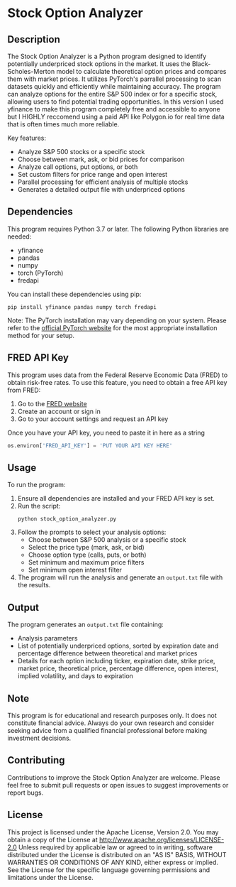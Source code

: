 # Stock Option Analyzer

## Description

The Stock Option Analyzer is a Python program designed to identify potentially underpriced stock options in the market. It uses the Black-Scholes-Merton model to calculate theoretical option prices and compares them with market prices. It utilizes PyTorch's parrallel processing to scan datasets quickly and efficiently while maintaining accuracy. The program can analyze options for the entire S&P 500 index or for a specific stock, allowing users to find potential trading opportunities. In this version I used yfinance to make this program completely free and accessible to anyone but I HIGHLY reccomend using a paid API like Polygon.io for real time data that is often times much more reliable.

Key features:
- Analyze S&P 500 stocks or a specific stock
- Choose between mark, ask, or bid prices for comparison
- Analyze call options, put options, or both
- Set custom filters for price range and open interest
- Parallel processing for efficient analysis of multiple stocks
- Generates a detailed output file with underpriced options

## Dependencies

This program requires Python 3.7 or later. The following Python libraries are needed:

- yfinance
- pandas
- numpy
- torch (PyTorch)
- fredapi

You can install these dependencies using pip:

```
pip install yfinance pandas numpy torch fredapi
```

Note: The PyTorch installation may vary depending on your system. Please refer to the [official PyTorch website](https://pytorch.org/get-started/locally/) for the most appropriate installation method for your setup.

## FRED API Key

This program uses data from the Federal Reserve Economic Data (FRED) to obtain risk-free rates. To use this feature, you need to obtain a free API key from FRED:

1. Go to the [FRED website](https://fred.stlouisfed.org/)
2. Create an account or sign in
3. Go to your account settings and request an API key

Once you have your API key, you need to paste it in here as a string

```python
os.environ['FRED_API_KEY'] = 'PUT YOUR API KEY HERE'
```

## Usage

To run the program:

1. Ensure all dependencies are installed and your FRED API key is set.
2. Run the script:
   ```
   python stock_option_analyzer.py
   ```
3. Follow the prompts to select your analysis options:
   - Choose between S&P 500 analysis or a specific stock
   - Select the price type (mark, ask, or bid)
   - Choose option type (calls, puts, or both)
   - Set minimum and maximum price filters
   - Set minimum open interest filter
4. The program will run the analysis and generate an `output.txt` file with the results.

## Output

The program generates an `output.txt` file containing:
- Analysis parameters
- List of potentially underpriced options, sorted by expiration date and percentage difference between theoretical and market prices
- Details for each option including ticker, expiration date, strike price, market price, theoretical price, percentage difference, open interest, implied volatility, and days to expiration

## Note

This program is for educational and research purposes only. It does not constitute financial advice. Always do your own research and consider seeking advice from a qualified financial professional before making investment decisions.

## Contributing

Contributions to improve the Stock Option Analyzer are welcome. Please feel free to submit pull requests or open issues to suggest improvements or report bugs.

## License

This project is licensed under the Apache License, Version 2.0. You may obtain a copy of the License at
http://www.apache.org/licenses/LICENSE-2.0
Unless required by applicable law or agreed to in writing, software distributed under the License is distributed on an "AS IS" BASIS, WITHOUT WARRANTIES OR CONDITIONS OF ANY KIND, either express or implied. See the License for the specific language governing permissions and limitations under the License.
